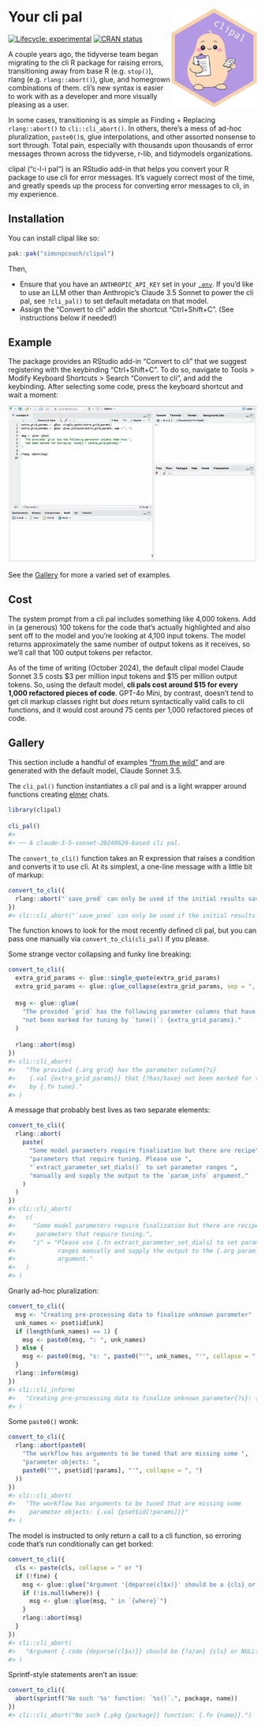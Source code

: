 
<!-- README.md is generated from README.Rmd. Please edit that file -->

# Your cli pal <img src="man/figures/logo.png" align="right" height="200" alt="" />

<!-- badges: start -->

[![Lifecycle:
experimental](https://img.shields.io/badge/lifecycle-experimental-orange.svg)](https://lifecycle.r-lib.org/articles/stages.html#experimental)
[![CRAN
status](https://www.r-pkg.org/badges/version/clipal)](https://CRAN.R-project.org/package=clipal)
<!-- badges: end -->

A couple years ago, the tidyverse team began migrating to the cli R
package for raising errors, transitioning away from base R
(e.g. `stop()`), rlang (e.g. `rlang::abort()`), glue, and homegrown
combinations of them. cli’s new syntax is easier to work with as a
developer and more visually pleasing as a user.

In some cases, transitioning is as simple as Finding + Replacing
`rlang::abort()` to `cli::cli_abort()`. In others, there’s a mess of
ad-hoc pluralization, `paste0()`s, glue interpolations, and other
assorted nonsense to sort through. Total pain, especially with thousands
upon thousands of error messages thrown across the tidyverse, r-lib, and
tidymodels organizations.

clipal (“c-l-i pal”) is an RStudio add-in that helps you convert your R
package to use cli for error messages. It’s vaguely correct most of the
time, and greatly speeds up the process for converting error messages to
cli, in my experience.

## Installation

You can install clipal like so:

``` r
pak::pak("simonpcouch/clipal")
```

Then,

- Ensure that you have an `ANTHROPIC_API_KEY` set in your
  [`.env`](https://github.com/gaborcsardi/dotenv). If you’d like to use
  an LLM other than Anthropic’s Claude 3.5 Sonnet to power the cli pal,
  see `?cli_pal()` to set default metadata on that model.
- Assign the “Convert to cli” addin the shortcut “Ctrl+Shift+C”. (See
  instructions below if needed!)

## Example

The package provides an RStudio add-in “Convert to cli” that we suggest
registering with the keybinding “Ctrl+Shift+C”. To do so, navigate to
Tools \> Modify Keyboard Shortcuts \> Search “Convert to cli”, and add
the keybinding. After selecting some code, press the keyboard shortcut
and wait a moment:

![](inst/figs/addin.gif)

See the [Gallery](#gallery) for more a varied set of examples.

## Cost

The system prompt from a cli pal includes something like 4,000 tokens.
Add in (a generous) 100 tokens for the code that’s actually highlighted
and also sent off to the model and you’re looking at 4,100 input tokens.
The model returns approximately the same number of output tokens as it
receives, so we’ll call that 100 output tokens per refactor.

As of the time of writing (October 2024), the default clipal model
Claude Sonnet 3.5 costs \$3 per million input tokens and \$15 per
million output tokens. So, using the default model, **cli pals cost
around \$15 for every 1,000 refactored pieces of code**. GPT-4o Mini, by
contrast, doesn’t tend to get cli markup classes right but *does* return
syntactically valid calls to cli functions, and it would cost around 75
cents per 1,000 refactored pieces of code.

## Gallery

This section include a handful of examples [“from the
wild”](https://github.com/tidymodels/tune/blob/f8d734ac0fa981fae3a87ed2871a46e9c40d509d/R/checks.R)
and are generated with the default model, Claude Sonnet 3.5.

The `cli_pal()` function instantiates a cli pal and is a light wrapper
around functions creating [elmer](https://github.com/hadley/elmer)
chats.

``` r
library(clipal)

cli_pal()
#> 
#> ── A claude-3-5-sonnet-20240620-based cli pal.
```

The `convert_to_cli()` function takes an R expression that raises a
condition and converts it to use cli. At its simplest, a one-line
message with a little bit of markup:

``` r
convert_to_cli({
  rlang::abort("`save_pred` can only be used if the initial results saved predictions.")
})
#> cli::cli_abort("`save_pred` can only be used if the initial results saved predictions.")
```

The function knows to look for the most recently defined cli pal, but
you can pass one manually via `convert_to_cli(cli_pal)` if you please.

Some strange vector collapsing and funky line breaking:

``` r
convert_to_cli({
  extra_grid_params <- glue::single_quote(extra_grid_params)
  extra_grid_params <- glue::glue_collapse(extra_grid_params, sep = ", ")

  msg <- glue::glue(
    "The provided `grid` has the following parameter columns that have ",
    "not been marked for tuning by `tune()`: {extra_grid_params}."
  )

  rlang::abort(msg)
})
#> cli::cli_abort(
#>   "The provided {.arg grid} has the parameter column{?s} 
#>    {.val {extra_grid_params}} that {?has/have} not been marked for tuning 
#>    by {.fn tune}."
#> )
```

A message that probably best lives as two separate elements:

``` r
convert_to_cli({
  rlang::abort(
    paste(
      "Some model parameters require finalization but there are recipe",
      "parameters that require tuning. Please use ",
      "`extract_parameter_set_dials()` to set parameter ranges ",
      "manually and supply the output to the `param_info` argument."
    )
  )
})
#> cli::cli_abort(
#>   c(
#>     "Some model parameters require finalization but there are recipe
#>      parameters that require tuning.",
#>     "i" = "Please use {.fn extract_parameter_set_dials} to set parameter
#>            ranges manually and supply the output to the {.arg param_info}
#>            argument."
#>   )
#> )
```

Gnarly ad-hoc pluralization:

``` r
convert_to_cli({
  msg <- "Creating pre-processing data to finalize unknown parameter"
  unk_names <- pset$id[unk]
  if (length(unk_names) == 1) {
    msg <- paste0(msg, ": ", unk_names)
  } else {
    msg <- paste0(msg, "s: ", paste0("'", unk_names, "'", collapse = ", "))
  }
  rlang::inform(msg)
})
#> cli::cli_inform(
#>   "Creating pre-processing data to finalize unknown parameter{?s}: {unk_names}"
#> )
```

Some `paste0()` wonk:

``` r
convert_to_cli({
  rlang::abort(paste0(
    "The workflow has arguments to be tuned that are missing some ",
    "parameter objects: ",
    paste0("'", pset$id[!params], "'", collapse = ", ")
  ))
})
#> cli::cli_abort(
#>   "The workflow has arguments to be tuned that are missing some 
#>    parameter objects: {.val {pset$id[!params]}}"
#> )
```

The model is instructed to only return a call to a cli function, so
erroring code that’s run conditionally can get borked:

``` r
convert_to_cli({
  cls <- paste(cls, collapse = " or ")
  if (!fine) {
    msg <- glue::glue("Argument '{deparse(cl$x)}' should be a {cls} or NULL")
    if (!is.null(where)) {
      msg <- glue::glue(msg, " in `{where}`")
    }
    rlang::abort(msg)
  }
})
#> cli::cli_abort(
#>   "Argument {.code {deparse(cl$x)}} should be {?a/an} {cls} or NULL{?in {where}}."
#> )
```

Sprintf-style statements aren’t an issue:

``` r
convert_to_cli({
  abort(sprintf("No such '%s' function: `%s()`.", package, name))
})
#> cli::cli_abort("No such {.pkg {package}} function: {.fn {name}}.")
```

